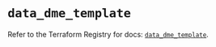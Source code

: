 # `data_dme_template`

Refer to the Terraform Registry for docs: [`data_dme_template`](https://registry.terraform.io/providers/dnsmadeeasy/dme/1.0.8/docs/data-sources/template).
